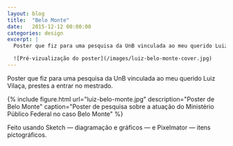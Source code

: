 ```yaml
---
layout: blog
title:  "Belo Monte"
date:   2015-12-12 00:00:00
categories: design
excerpt: |
  Poster que fiz para uma pesquisa da UnB vinculada ao meu querido Luiz Vilaça, prestes a entrar no mestrado.

  ![Pré-vizualização do poster](/images/luiz-belo-monte-cover.jpg)
---
```


Poster que fiz para uma pesquisa da UnB vinculada ao meu querido Luiz Vilaça, prestes a entrar no mestrado.

{% include figure.html url="luiz-belo-monte.jpg" description="Poster de Belo Monte" caption="Poster de pesquisa sobre a atuação do Ministério Público Federal no caso Belo Monte" %}

Feito usando Sketch — diagramação e gráficos — e Pixelmator — itens pictográficos.
